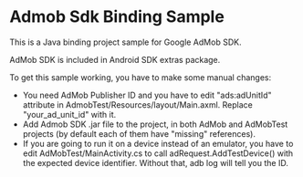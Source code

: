 Admob Sdk Binding Sample
========================

This is a Java binding project sample for Google AdMob SDK.

AdMob SDK is included in Android SDK extras package.

To get this sample working, you have to make some manual changes:

- You need AdMob Publisher ID and you have to edit "ads:adUnitId" attribute
  in AdmobTest/Resources/layout/Main.axml. Replace "your_ad_unit_id" with it.
- Add Admob SDK .jar file to the project, in both AdMob and AdMobTest
  projects (by default each of them have "missing" references).
- If you are going to run it on a device instead of an emulator, you have
  to edit AdMobTest/MainActivity.cs to call adRequest.AddTestDevice() with
  the expected device identifier. Without that, adb log will tell you the
  ID.


